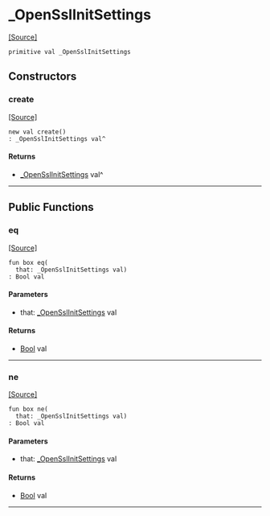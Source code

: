 # _OpenSslInitSettings
<span class="source-link">[[Source]](src/net-ssl/_ssl_init.md#L8)</span>
```pony
primitive val _OpenSslInitSettings
```

## Constructors

### create
<span class="source-link">[[Source]](src/net-ssl/_ssl_init.md#L8)</span>


```pony
new val create()
: _OpenSslInitSettings val^
```

#### Returns

* [_OpenSslInitSettings](net-ssl-_OpenSslInitSettings.md) val^

---

## Public Functions

### eq
<span class="source-link">[[Source]](src/net-ssl/_ssl_init.md#L11)</span>


```pony
fun box eq(
  that: _OpenSslInitSettings val)
: Bool val
```
#### Parameters

*   that: [_OpenSslInitSettings](net-ssl-_OpenSslInitSettings.md) val

#### Returns

* [Bool](builtin-Bool.md) val

---

### ne
<span class="source-link">[[Source]](src/net-ssl/_ssl_init.md#L11)</span>


```pony
fun box ne(
  that: _OpenSslInitSettings val)
: Bool val
```
#### Parameters

*   that: [_OpenSslInitSettings](net-ssl-_OpenSslInitSettings.md) val

#### Returns

* [Bool](builtin-Bool.md) val

---

